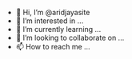 - 👋 Hi, I’m @aridjayasite
- 👀 I’m interested in ...
- 🌱 I’m currently learning ...
- 💞️ I’m looking to collaborate on ...
- 📫 How to reach me ...

<!---
aridjayasite/aridjayasite is a ✨ special ✨ repository because its `README.md` (this file) appears on your GitHub profile.
You can click the Preview link to take a look at your changes.
--->
